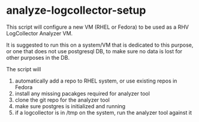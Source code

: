 # analyze-logcollector-setup

This script will configure a new VM (RHEL or Fedora) to be used as a RHV LogCollector Analyzer VM.

It is suggested to run this on a system/VM that is dedicated to this purpose, or one that does not use postgresql DB, to make sure no data is lost for other purposes in the DB.

The script will
1) automatically add a repo to RHEL system, or use existing repos in Fedora
2) install any missing pacakges required for analyzer tool
3) clone the git repo for the analyzer tool
4) make sure postgres is initialized and running
5) if a logcollector is in /tmp on the system, run the analyzer tool against it
